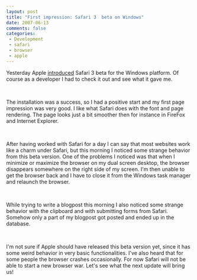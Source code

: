 ```yaml
---
layout: post
title: "First impression: Safari 3  beta on Windows"
date: 2007-06-13
comments: false
categories:
 - Development
 - safari
 - browser
 - apple
---
```


<div class='post'>
<p>Yesterday Apple <a href="http://www.apple.com/pr/library/2007/06/11safari.html" target="_blank">introduced</a> Safari 3 beta for the Windows platform. Of course as a developer I had to check it out and see what it gave me.</p><br/><p>The installation was a success, so I had a positive start and my first page impression was very good. I like what Safari does with the font and page rendering. The page looks just a bit smoother then for instance in FireFox and Internet Explorer.</p><br/><p>After having worked with Safari for a day I can say that most websites work like a charm under Safari, but this morning I noticed some strange behavior from this beta version. One of the problems I noticed was that when I minimize or maximize the browser on my dual screen desktop, the browser disappears somewhere on the right side of my screen. I'm then unable to get the browser back and I have to close it from the Windows task manager and relaunch the browser.<br/></p><br/><p>While trying to write a blogpost this morning I also noticed some strange behavior with the clipboard and with submitting forms from Safari. Somehow only a part of my blogpost got posted and ended up in the database.<br/></p><br/><p>I'm not sure if Apple should have released this beta version yet, since it has some weird behavior in very basic functionalities. I've also heard that for some people the browser crashes occasionally. For now Safari will not be able to start a new browser war. Let's see what the next update will bring us!</p><br/><br/></div>
